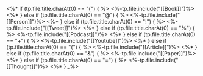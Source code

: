 <%* if (tp.file.title.charAt(0) == "{") { %>
<%-tp.file.include("[[Book]]")%>
<%* } else if (tp.file.title.charAt(0) == "@") { %>
<%-tp.file.include("[[Person]]")%>
<%* } else if (tp.file.title.charAt(0) == "!") { %>
<%-tp.file.include("[[Tweet]]")%>
<%* } else if (tp.file.title.charAt(0) == "%") { %>
<%-tp.file.include("[[Podcast]]")%>
<%* } else if (tp.file.title.charAt(0) == "+") { %>
<%-tp.file.include("[[Youtube]]")%>
<%* } else if (tp.file.title.charAt(0) == "(") { %>
<%-tp.file.include("[[Article]]")%>
<%* } else if (tp.file.title.charAt(0) == "&") { %>
<%-tp.file.include("[[Paper]]")%>
<%* } else if (tp.file.title.charAt(0) == "=") { %>
<%-tp.file.include("[[Thought]]")%>
<%* } _%>
